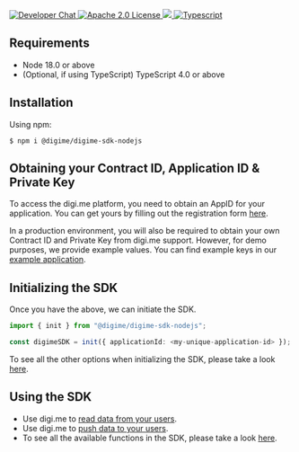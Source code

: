 
<p>
    <a href="https://developers.digi.me/slack/join">
        <img src="https://img.shields.io/badge/chat-slack-blueviolet.svg" alt="Developer Chat">
    </a>
    <a href="LICENSE">
        <img src="https://img.shields.io/badge/license-apache 2.0-blue.svg" alt="Apache 2.0 License">
    </a>
    <a href="#">
        <img src="https://img.shields.io/badge/build-passing-brightgreen.svg">
    </a>
    <a href="https://www.typescriptlang.org/">
        <img src="https://img.shields.io/badge/language-typescript-ff69b4.svg" alt="Typescript">
    </a>
</p>

## Requirements

- Node 18.0 or above
- (Optional, if using TypeScript) TypeScript 4.0 or above

## Installation

Using npm:
```shell
$ npm i @digime/digime-sdk-nodejs
```

## Obtaining your Contract ID, Application ID & Private Key
To access the digi.me platform, you need to obtain an AppID for your application. You can get yours by filling out the registration form [here](https://worlddataexchange.com/register).

In a production environment, you will also be required to obtain your own Contract ID and Private Key from digi.me support. However, for demo purposes, we provide example values. You can find example keys in our [example application](https://github.com/digime/digime-sdk-nodejs-example).

## Initializing the SDK
Once you have the above, we can initiate the SDK.

```typescript
import { init } from "@digime/digime-sdk-nodejs";

const digimeSDK = init({ applicationId: <my-unique-application-id> });
```

To see all the other options when initializing the SDK, please take a look [here](../fundamentals/initialise-sdk.html).

## Using the SDK
* Use digi.me to [read data from your users](read-data-overview.html).
* Use digi.me to [push data to your users](push-data-overview.html).
* To see all the available functions in the SDK, please take a look [here](../../interfaces/SDK.DigimeSDK.html).
